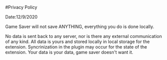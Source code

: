 #Privacy Policy

Date:12/9/2020

Game Saver will not save ANYTHING, everything you do is done locally.

No data is sent back to any server, nor is there any external communication of any kind. All data is yours and stored locally in local storage for the extension. Syncrinization in the plugin may occur for the state of the extension.
Your data is your data, game saver doesn't want it.

